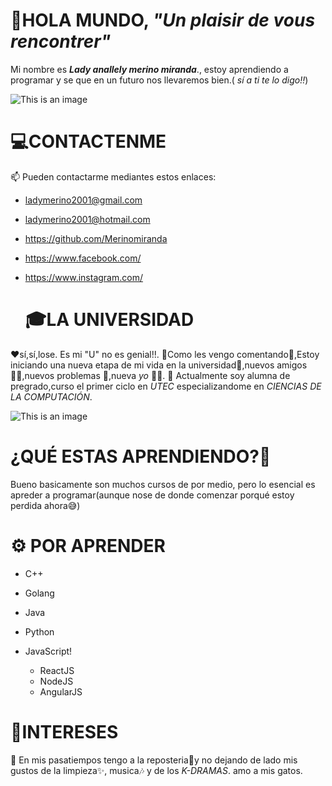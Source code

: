    # 👋HOLA MUNDO, _"Un plaisir de vous rencontrer"_ 
Mi nombre es _***Lady anallely merino miranda***_., estoy aprendiendo a programar y se que en un futuro nos llevaremos bien.( _sí a ti te lo digo!!_)

![This is an image](https://p4.wallpaperbetter.com/wallpaper/613/22/414/anime-anime-girls-manga-computer-wallpaper-preview.jpg)

   # 💻CONTACTENME
   📫 Pueden contactarme mediantes estos enlaces:

- ladymerino2001@gmail.com
- ladymerino2001@hotmail.com
- https://github.com/Merinomiranda
- https://www.facebook.com/
- https://www.instagram.com/

     # 🎓LA UNIVERSIDAD
❤sí,sí,lose. Es mi "U" no es genial!!.
🌈Como les vengo comentando👀,Estoy iniciando una nueva etapa de mi vida en la universidad🏫,nuevos amigos 👯‍♀️,nuevos problemas 🤣,nueva _yo_ 👩🏻.
🌱 Actualmente soy alumna de pregrado,curso el primer ciclo en _UTEC_ especializandome en _CIENCIAS DE LA COMPUTACIÓN_.

![This is an image](http://worldofficeforum.com/wp-content/uploads/2017/01/utec.jpg)

  # ¿QUÉ ESTAS APRENDIENDO?📕
Bueno basicamente son muchos cursos de por medio, pero lo esencial es apreder a programar(aunque nose de donde comenzar porqué estoy perdida ahora😅)

# ⚙ POR APRENDER
- C++
- Golang
- Java
- Python
- JavaScript!                           

  - ReactJS
  - NodeJS
  - AngularJS

 # 🎊INTERESES 
                                            
💞️ En mis pasatiempos tengo a la reposteria🥧y no dejando de lado mis gustos de la limpieza✨, musica🎶 y de los _K-DRAMAS_.
amo a mis gatos.
